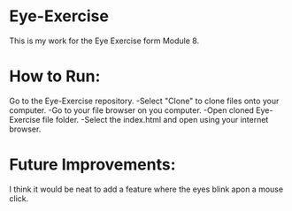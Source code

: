 # Eye-Exercise
This is my work for the Eye Exercise form Module 8.

# How to Run:
Go to the Eye-Exercise repository.
-Select "Clone" to clone files onto your computer.
-Go to your file browser on you computer.
-Open cloned Eye-Exercise file folder.
-Select the index.html and open using your internet browser.

# Future Improvements:
I think it would be neat to add a feature where the eyes blink apon a mouse click.
